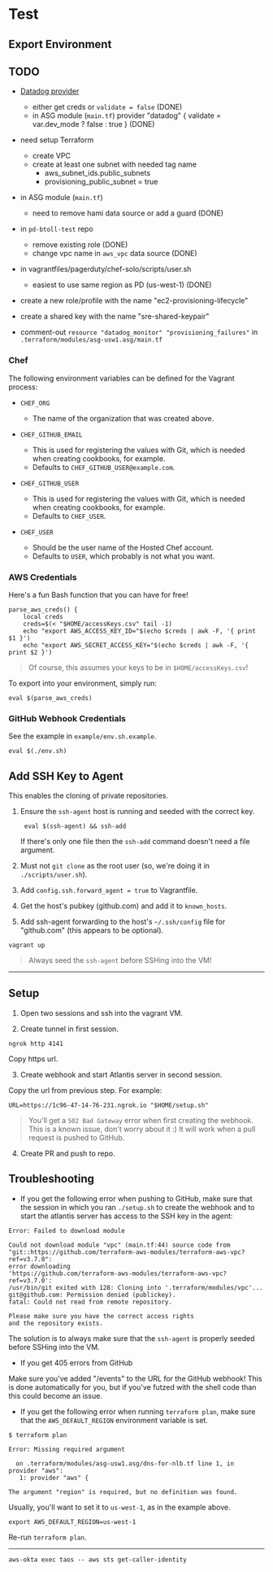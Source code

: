 # Test

## Export Environment

## TODO

- [Datadog provider]
    + either get creds or `validate = false` (DONE)
    + in ASG module (`main.tf`)
      provider "datadog" {
        validate = var.dev_mode ? false : true
      } (DONE)

- need setup Terraform
    + create VPC
    + create at least one subnet with needed tag name
        - aws_subnet_ids.public_subnets
        - provisioning_public_subnet = true

- in ASG module (`main.tf`)
    + need to remove hami data source or add a guard (DONE)

- in `pd-btoll-test` repo
    + remove existing role (DONE)
    + change vpc name in `aws_vpc` data source (DONE)

- in vagrantfiles/pagerduty/chef-solo/scripts/user.sh
    + easiest to use same region as PD (us-west-1) (DONE)

- create a new role/profile with the name "ec2-provisioning-lifecycle"

- create a shared key with the name "sre-shared-keypair"

- comment-out `resource "datadog_monitor" "provisioning_failures"` in `.terraform/modules/asg-usw1.asg/main.tf`

### Chef

The following environment variables can be defined for the Vagrant process:

- `CHEF_ORG`
    + The name of the organization that was created above.

- `CHEF_GITHUB_EMAIL`
    + This is used for registering the values with Git, which is needed when creating cookbooks, for example.
    + Defaults to `CHEF_GITHUB_USER@example.com`.

- `CHEF_GITHUB_USER`
    + This is used for registering the values with Git, which is needed when creating cookbooks, for example.
    + Defaults to `CHEF_USER`.

- `CHEF_USER`
    + Should be the user name of the Hosted Chef account.
    + Defaults to `USER`, which probably is not what you want.

### AWS Credentials

Here's a fun Bash function that you can have for free!

```
parse_aws_creds() {
    local creds
    creds=$(< "$HOME/accessKeys.csv" tail -1)
    echo "export AWS_ACCESS_KEY_ID="$(echo $creds | awk -F, '{ print $1 }')
    echo "export AWS_SECRET_ACCESS_KEY="$(echo $creds | awk -F, '{ print $2 }')
```

> Of course, this assumes your keys to be in `$HOME/accessKeys.csv`!

To export into your environment, simply run:

```
eval $(parse_aws_creds)
```

### GitHub Webhook Credentials

See the example in `example/env.sh.example`.

```
eval $(./env.sh)
```

## Add SSH Key to Agent

This enables the cloning of private repositories.

1. Ensure the `ssh-agent` host is running and seeded with the correct key.

        eval $(ssh-agent) && ssh-add

    If there's only one file then the `ssh-add` command doesn't need a file argument.

1. Must not `git clone` as the root user (so, we're doing it in `./scripts/user.sh`).
1. Add `config.ssh.forward_agent = true` to Vagrantfile.
1. Get the host's pubkey (github.com) and add it to `known_hosts`.
1. Add ssh-agent forwarding to the host's `~/.ssh/config` file for "github.com" (this appears to be optional).

```
vagrant up
```

> Always seed the `ssh-agent` before SSHing into the VM!

---

## Setup

<!--
# Need to run `ngrok http 4141` to get the url and then export it to URL.
# Don't forget to add `/events` to the URL!!!!!!!!!!!!!!
# If you get a 405 error than you've forgotten to add it :)
-->

1. Open two sessions and ssh into the vagrant VM.

2. Create tunnel in first session.

```
ngrok http 4141
```

Copy https url.

3. Create webhook and start Atlantis server in second session.

Copy the url from previous step.  For example:

```
URL=https://1c96-47-14-76-231.ngrok.io "$HOME/setup.sh"
```

> You'll get a `502 Bad Gateway` error when first creating the webhook.  This is a known issue, don't worry about it :)  It will work when a pull request is pushed to GitHub.

4. Create PR and push to repo.

## Troubleshooting

- If you get the following error when pushing to GitHub, make sure that the session in which you ran `./setup.sh` to create the webhook and to start the atlantis server has access to the SSH key in the agent:

```
Error: Failed to download module

Could not download module "vpc" (main.tf:44) source code from
"git::https://github.com/terraform-aws-modules/terraform-aws-vpc?ref=v3.7.0":
error downloading
'https://github.com/terraform-aws-modules/terraform-aws-vpc?ref=v3.7.0':
/usr/bin/git exited with 128: Cloning into '.terraform/modules/vpc'...
git@github.com: Permission denied (publickey).
fatal: Could not read from remote repository.

Please make sure you have the correct access rights
and the repository exists.
```

The solution is to always make sure that the `ssh-agent` is properly seeded before SSHing into the VM.

- If you get 405 errors from GitHub

Make sure you've added "/events" to the URL for the GitHub webhook!  This is done automatically for you, but if you've futzed with the shell code than this could become an issue.

- If you get the following error when running `terraform plan`, make sure that the `AWS_DEFAULT_REGION` environment variable is set.

```
$ terraform plan

Error: Missing required argument

  on .terraform/modules/asg-usw1.asg/dns-for-nlb.tf line 1, in provider "aws":
   1: provider "aws" {

The argument "region" is required, but no definition was found.
```

Usually, you'll want to set it to `us-west-1`, as in the example above.


```
export AWS_DEFAULT_REGION=us-west-1
```

Re-run `terraform plan`.

---

```
aws-okta exec taos -- aws sts get-caller-identity
```

[webhooks]: https://docs.github.com/en/rest/reference/repos#webhooks
[events]: https://docs.github.com/en/enterprise-server/actions/learn-github-actions/events-that-trigger-workflows
[testing locally]: https://www.runatlantis.io/guide/testing-locally.html
[Datadog provider]: https://registry.terraform.io/providers/DataDog/datadog/latest/docs

